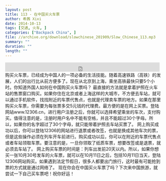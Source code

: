 ```yaml
---
layout: post
title: 113 - 在中国买火车票
author: 希茜 Xixi
date: 2014-10-13
tags: [交通, 火车, ]
categories: ["Backpack China", ]
file: //archive.org/download/slowchinese_201909/Slow_Chinese_113.mp3
summary: ""
duration: ""
length: ""
---
```


<iframe src="https://archive.org/embed/slowchinese_201909/Slow_Chinese_113.mp3" width="500" height="30" frameborder="0" webkitallowfullscreen="true" mozallowfullscreen="true" allowfullscreen></iframe>
购买火车票，已经成为中国人的一项必备的生活技能。随着高速铁路（高铁）的发展，人们的出行比从前方便多了。现在从北京到上海，乘坐高铁最快只要5个小时。你知道外国人如何在中国购买火车票吗？
最直接的方法就是拿着护照在火车站的售票窗口购买。如果你住在北京或者上海这样的大城市，不方便去车站，就可以通过手机软件，找找附近的车票代售点，也就是代理卖车票的地方。如果在那里购买火车票，你需要为每张票多交5元钱的代理费。最方便的是在网上买票。登陆网站www.12306.cn，进行用户注册之后，你就可以选择希望乘坐的车次，支付购买。值得注意的是，注册时用户名中不能有空格，并且不能超过30个字母。所以，如果你的名字超过了30个字母，就只能带着护照去车站买票了。
网上购买成功以后，你可以登陆12306的网站进行退票或者改签，也就是换成其他车次的票，但是这些操作必须在列车开车前进行。购买成功以后，你可以在附近的车票代售点或者车站领取车票。要注意的是，一旦你领取了纸质车票，想要改签或是退票，就必须去车站了。
网上购买车票的时间是：列车出发前20天以内。所以，如果你想买一张10月30号发车的火车票，就可以在10月11日之后，包括10月11日当天，登陆12306网站购买。如果遇到法定节假日，很多人都要出门旅行，这时最有可能抢到票的方式就是通过网络了。
现在你会在中国买火车票了吗？下次来中国旅游，就尝试一下自己买车票吧！祝你好运！

